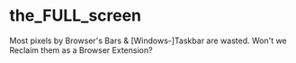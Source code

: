# the_FULL_screen
Most pixels by Browser's Bars &amp; [Windows-]Taskbar are wasted. Won't we Reclaim them as a Browser Extension?
